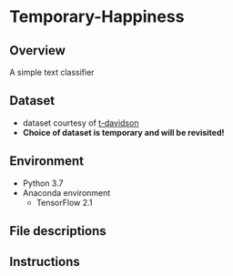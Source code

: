 # Temporary-Happiness
## Overview
A simple text classifier

## Dataset
* dataset courtesy of [t-davidson](https://github.com/t-davidson/hate-speech-and-offensive-language/tree/master/data)
* **Choice of dataset is temporary and will be revisited!**

## Environment
* Python 3.7
* Anaconda environment
  * TensorFlow 2.1

## File descriptions

## Instructions
